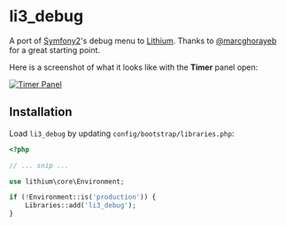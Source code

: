 # li3_debug

A port of [Symfony2](http://symfony.com)'s debug menu to [Lithium](http://lithify.me). Thanks to [@marcghorayeb](https://github.com/marcghorayeb) for a great starting point.

Here is a screenshot of what it looks like with the **Timer** panel open:

[![Timer Panel](http://i.imgur.com/Mzcmg8Kl.jpg)](http://i.imgur.com/Mzcmg8Kl.jpg)

## Installation

Load `li3_debug` by updating `config/bootstrap/libraries.php`:

```php
<?php

// ... snip ...

use lithium\core\Environment;

if (!Environment::is('production')) {
    Libraries::add('li3_debug');
}
```
